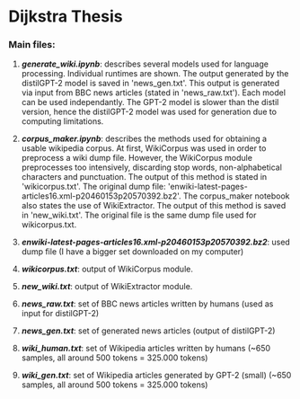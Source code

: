 # Dijkstra Thesis

### Main files:

1. ***generate_wiki.ipynb***: describes several models used for language processing. Individual runtimes are shown. The output generated by the distilGPT-2 model is saved in 'news_gen.txt'. This output is generated via input from BBC news articles (stated in 'news_raw.txt'). Each model can be used independantly. The GPT-2 model is slower than the distil version, hence the distilGPT-2 model was used for generation due to computing limitations.

2. ***corpus_maker.ipynb***: describes the methods used for obtaining a usable wikipedia corpus. At first, WikiCorpus was used in order to preprocess a wiki dump file. However, the WikiCorpus module preprocesses too intensively, discarding stop words, non-alphabetical characters and punctuation. The output of this method is stated in 'wikicorpus.txt'. The original dump file: 'enwiki-latest-pages-articles16.xml-p20460153p20570392.bz2'. The corpus_maker notebook also states the use of WikiExtractor. The output of this method is saved in 'new_wiki.txt'. The original file is the same dump file used for wikicorpus.txt.

3. ***enwiki-latest-pages-articles16.xml-p20460153p20570392.bz2***: used dump file (I have a bigger set downloaded on my computer)

4. ***wikicorpus.txt***: output of WikiCorpus module.

5. ***new_wiki.txt***: output of WikiExtractor module.

6. ***news_raw.txt***: set of BBC news articles written by humans (used as input for distilGPT-2)

7. ***news_gen.txt***: set of generated news articles (output of distilGPT-2)

8. ***wiki_human.txt***: set of Wikipedia articles written by humans (~650 samples, all around 500 tokens = 325.000 tokens)

9. ***wiki_gen.txt***: set of Wikipedia articles generated by GPT-2 (small) (~650 samples, all around 500 tokens = 325.000 tokens)


